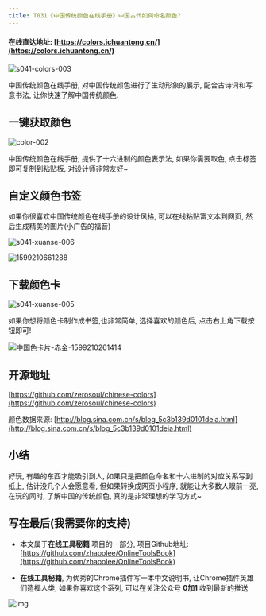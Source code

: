 ```yaml
---
title: T031《中国传统颜色在线手册》中国古代如何命名颜色?
---
```


####  在线直达地址: [https://colors.ichuantong.cn/](https://colors.ichuantong.cn/)

![s041-colors-003](https://www.v2fy.com/asset/0i/OnlineToolsBook/OnlineToolsBookMD/T031-colors-ichuantong.assets/s041-colors-003.gif)



中国传统颜色在线手册, 对中国传统颜色进行了生动形象的展示, 配合古诗词和写意书法, 让你快速了解中国传统颜色.



## 一键获取颜色



![color-002](https://www.v2fy.com/asset/0i/OnlineToolsBook/OnlineToolsBookMD/T031-colors-ichuantong.assets/color-002-9210003.gif)


中国传统颜色在线手册, 提供了十六进制的颜色表示法, 如果你需要取色, 点击标签即可复制到粘贴板, 对设计师非常友好~


## 自定义颜色书签

如果你很喜欢中国传统颜色在线手册的设计风格, 可以在线粘贴富文本到网页, 然后生成精美的图片(小广告的福音)

![s041-xuanse-006](https://www.v2fy.com/asset/0i/OnlineToolsBook/OnlineToolsBookMD/T031-colors-ichuantong.assets/s041-xuanse-006.gif)

![1599210661288](https://www.v2fy.com/asset/0i/OnlineToolsBook/OnlineToolsBookMD/T031-colors-ichuantong.assets/1599210661288.png)





## 下载颜色卡



![s041-xuanse-005](https://www.v2fy.com/asset/0i/OnlineToolsBook/OnlineToolsBookMD/T031-colors-ichuantong.assets/s041-xuanse-005.gif)

如果你想将颜色卡制作成书签,也非常简单, 选择喜欢的颜色后, 点击右上角下载按钮即可!

![中国色卡片-赤金-1599210261414](https://www.v2fy.com/asset/0i/OnlineToolsBook/OnlineToolsBookMD/T031-colors-ichuantong.assets/%E4%B8%AD%E5%9B%BD%E8%89%B2%E5%8D%A1%E7%89%87-%E8%B5%A4%E9%87%91-1599210261414.png)

## 开源地址

[https://github.com/zerosoul/chinese-colors](https://github.com/zerosoul/chinese-colors)



颜色数据来源: [http://blog.sina.com.cn/s/blog_5c3b139d0101deia.html](http://blog.sina.com.cn/s/blog_5c3b139d0101deia.html)



## 小结

好玩, 有趣的东西才能吸引到人, 如果只是把颜色命名和十六进制的对应关系写到纸上, 估计没几个人会愿意看, 但如果转换成网页小程序, 就能让大多数人眼前一亮, 在玩的同时, 了解中国的传统颜色, 真的是非常理想的学习方式~



## 写在最后(我需要你的支持)

- 本文属于**在线工具秘籍** 项目的一部分, 项目Github地址: [https://github.com/zhaoolee/OnlineToolsBook](https://github.com/zhaoolee/OnlineToolsBook)

- **在线工具秘籍**, 为优秀的Chrome插件写一本中文说明书, 让Chrome插件英雄们造福人类, 如果你喜欢这个系列, 可以在关注公众号 **0加1** 收到最新的推送

![img](https://www.v2fy.com/asset/0i/OnlineToolsBook/OnlineToolsBookMD/T031-colors-ichuantong.assets/jikemiji-20200911165630466.png)